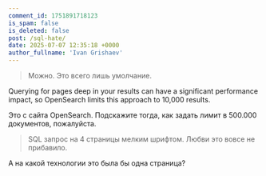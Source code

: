 ```yaml
---
comment_id: 1751891718123
is_spam: false
is_deleted: false
post: /sql-hate/
date: 2025-07-07 12:35:18 +0000
author_fullname: 'Ivan Grishaev'
---
```


> Можно. Это всего лишь умолчание.

Querying for pages deep in your results can have a significant performance impact, so OpenSearch limits this approach to 10,000 results.

Это с сайта OpenSearch. Подскажите тогда, как задать лимит в 500.000 документов, пожалуйста.

> SQL запрос на 4 страницы мелким шрифтом. Любви это вовсе не прибавило.

А на какой технологии это была бы одна страница?

